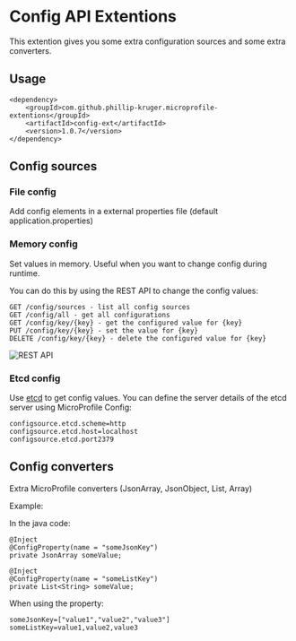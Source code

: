 # Config API Extentions

This extention gives you some extra configuration sources and some extra converters.

## Usage

    <dependency>
        <groupId>com.github.phillip-kruger.microprofile-extentions</groupId>
        <artifactId>config-ext</artifactId>
        <version>1.0.7</version>
    </dependency>

## Config sources

### File config

Add config elements in a external properties file (default application.properties)

### Memory config

Set values in memory. Useful when you want to change config during runtime.

You can do this by using the REST API to change the config values:

    GET /config/sources - list all config sources
    GET /config/all - get all configurations
    GET /config/key/{key} - get the configured value for {key}
    PUT /config/key/{key} - set the value for {key}
    DELETE /config/key/{key} - delete the configured value for {key}

![REST API](https://raw.githubusercontent.com/phillip-kruger/microprofile-extentions/master/config-ext/memory_config_api.png)

### Etcd config

Use [etcd](https://coreos.com/etcd/) to get config values. You can define the server details of the etcd server using MicroProfile Config:

    configsource.etcd.scheme=http
    configsource.etcd.host=localhost
    configsource.etcd.port2379

## Config converters 

Extra MicroProfile converters (JsonArray, JsonObject, List, Array)

Example:

In the java code:

    @Inject
    @ConfigProperty(name = "someJsonKey")
    private JsonArray someValue;

    @Inject
    @ConfigProperty(name = "someListKey")
    private List<String> someValue;

When using the property:

    someJsonKey=["value1","value2","value3"]
    someListKey=value1,value2,value3
    